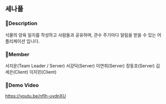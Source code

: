 ## 세나풀

### 📱Description
식물의 양육 일지를 작성하고 사람들과 공유하며, 관수 주기마다 알림을 받을 수 있는 어플리케이션 입니다.

### 📱Member
서지운(Team Leader / Server)
서강덕(Server)
이연희(Server)
장동호(Server)
김세은(Client)
이지민(Client)

### 📱Demo Video
https://youtu.be/nfIh-uydnXU
